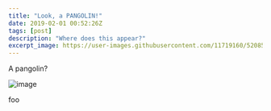 ```yaml
---
title: "Look, a PANGOLIN!"
date: 2019-02-01 00:52:26Z
tags: [post]
description: "Where does this appear?"
excerpt_image: https://user-images.githubusercontent.com/11719160/52085824-61a7f080-259d-11e9-8694-77eeea1c4105.png
---
```


A pangolin?

![image](https://user-images.githubusercontent.com/11719160/52085824-61a7f080-259d-11e9-8694-77eeea1c4105.png)

foo
